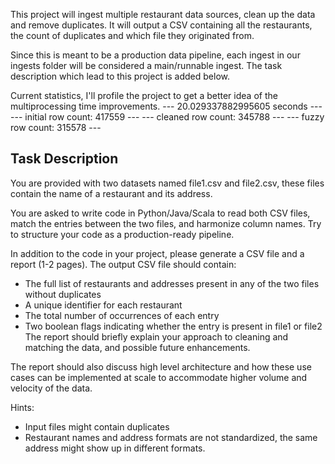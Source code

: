 This project will ingest multiple restaurant data sources, clean up the data and remove duplicates. It will output a CSV containing all the restaurants, the count of duplicates and which file they originated from.

Since this is meant to be a production data pipeline, each ingest in our ingests folder will be considered a main/runnable ingest. The task description which lead to this project is added below.

Current statistics, I'll profile the project to get a better idea of the multiprocessing time improvements.
--- 20.029337882995605 seconds ---
--- initial row count: 417559 ---
--- cleaned row count: 345788 ---
--- fuzzy row count: 315578 ---

## Task Description
You are provided with two datasets named file1.csv and file2.csv, these files contain the name
of a restaurant and its address.

You are asked to write code in Python/Java/Scala to read both CSV files, match the entries
between the two files, and harmonize column names. Try to structure your code as a
production-ready pipeline.

In addition to the code in your project, please generate a CSV file and a report (1-2 pages).
The output CSV file should contain:
 - The full list of restaurants and addresses present in any of the two files without
duplicates
 - A unique identifier for each restaurant
 - The total number of occurrences of each entry
 - Two boolean flags indicating whether the entry is present in file1 or file2
The report should briefly explain your approach to cleaning and matching the data, and possible
future enhancements.

The report should also discuss high level architecture and how these use cases can be
implemented at scale to accommodate higher volume and velocity of the data.

Hints:
 - Input files might contain duplicates
 - Restaurant names and address formats are not standardized, the same address might
show up in different formats.